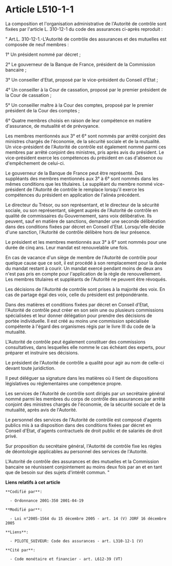 # Article L510-1-1

La composition et l'organisation administrative de l'Autorité de contrôle sont fixées par l'article L. 310-12-1 du code des
assurances ci-après reproduit : 

" Art.L. 310-12-1.-L'Autorité de contrôle des assurances et des mutuelles est composée de neuf membres : 

1° Un président nommé par décret ; 

2° Le gouverneur de la Banque de France, président de la Commission bancaire ; 

3° Un conseiller d'Etat, proposé par le vice-président du Conseil d'Etat ; 

4° Un conseiller à la Cour de cassation, proposé par le premier président de la Cour de cassation ; 

5° Un conseiller maître à la Cour des comptes, proposé par le premier président de la Cour des comptes ; 

6° Quatre membres choisis en raison de leur compétence en matière d'assurance, de mutualité et de prévoyance. 

Les membres mentionnés aux 3° et 6° sont nommés par arrêté conjoint des ministres chargés de l'économie, de la sécurité
sociale et de la mutualité. Un vice-président de l'Autorité de contrôle est également nommé parmi ces membres par arrêté
conjoint des ministres, pris après avis du président. Le vice-président exerce les compétences du président en cas d'absence
ou d'empêchement de celui-ci. 

Le gouverneur de la Banque de France peut être représenté. Des suppléants des membres mentionnés aux 3° à 6° sont nommés dans
les mêmes conditions que les titulaires. Le suppléant du membre nommé vice-président de l'Autorité de contrôle le remplace
lorsqu'il exerce les compétences du président en application de l'alinéa précédent. 

Le directeur du Trésor, ou son représentant, et le directeur de la sécurité sociale, ou son représentant, siègent auprès de
l'Autorité de contrôle en qualité de commissaires du Gouvernement, sans voix délibérative. Ils peuvent, sauf en matière de
sanctions, demander une seconde délibération dans des conditions fixées par décret en Conseil d'Etat. Lorsqu'elle décide
d'une sanction, l'Autorité de contrôle délibère hors de leur présence. 

Le président et les membres mentionnés aux 3° à 6° sont nommés pour une durée de cinq ans. Leur mandat est renouvelable une
fois. 

En cas de vacance d'un siège de membre de l'Autorité de contrôle pour quelque cause que ce soit, il est procédé à son
remplacement pour la durée du mandat restant à courir. Un mandat exercé pendant moins de deux ans n'est pas pris en compte
pour l'application de la règle de renouvellement. Les membres titulaires et suppléants de l'Autorité ne peuvent être
révoqués. 

Les décisions de l'Autorité de contrôle sont prises à la majorité des voix. En cas de partage égal des voix, celle du
président est prépondérante. 

Dans des matières et conditions fixées par décret en Conseil d'Etat, l'Autorité de contrôle peut créer en son sein une ou
plusieurs commissions spécialisées et leur donner délégation pour prendre des décisions de portée individuelle. Il est créé
au moins une commission spécialisée compétente à l'égard des organismes régis par le livre III du code de la mutualité.

L'Autorité de contrôle peut également constituer des commissions consultatives, dans lesquelles elle nomme le cas échéant des
experts, pour préparer et instruire ses décisions. 

Le président de l'Autorité de contrôle a qualité pour agir au nom de celle-ci devant toute juridiction. 

Il peut déléguer sa signature dans les matières où il tient de dispositions législatives ou réglementaires une compétence
propre. 

Les services de l'Autorité de contrôle sont dirigés par un secrétaire général nommé parmi les membres du corps de contrôle
des assurances par arrêté conjoint des ministres chargés de l'économie, de la sécurité sociale et de la mutualité, après avis
de l'Autorité. 

Le personnel des services de l'Autorité de contrôle est composé d'agents publics mis à sa disposition dans des conditions
fixées par décret en Conseil d'Etat, d'agents contractuels de droit public et de salariés de droit privé. 

Sur proposition du secrétaire général, l'Autorité de contrôle fixe les règles de déontologie applicables au personnel des
services de l'Autorité.

L'Autorité de contrôle des assurances et des mutuelles et la Commission bancaire se réunissent conjointement au moins deux
fois par an et en tant que de besoin sur des sujets d'intérêt commun. "

**Liens relatifs à cet article**

	**Codifié par**:

	  - Ordonnance 2001-350 2001-04-19

	**Modifié par**:

	  - Loi n°2005-1564 du 15 décembre 2005 - art. 14 (V) JORF 16 décembre 2005

	**Liens**:

	  - PILOTE_SUIVEUR: Code des assurances - art. L310-12-1 (V)

	**Cité par**:

	  - Code monétaire et financier - art. L612-39 (VT)
